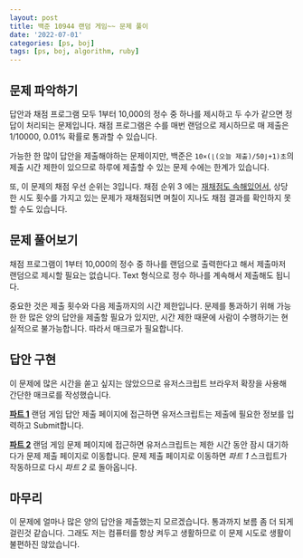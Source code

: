 ```yaml
---
layout: post
title: 백준 10944 랜덤 게임~~ 문제 풀이
date: '2022-07-01'
categories: [ps, boj]
tags: [ps, boj, algorithm, ruby]
---
```


## 문제 파악하기

답안과 채점 프로그램 모두 1부터 10,000의 정수 중 하나를 제시하고 두 수가 같으면 정답이 처리되는 문제입니다. 채점 프로그램은 수를 매번 랜덤으로 제시하므로 매 제출은 1/10000, 0.01% 확률로 통과할 수 있습니다.  

가능한 한 많이 답안을 제출해야하는 문제이지만, 백준은 `10×(⌊(오늘 제출)/50⌋+1)초`의 제출 시간 제한이 있으므로 하루에 제출할 수 있는 문제 수에는 한계가 있습니다.  

또, 이 문제의 채점 우선 순위는 3입니다. 채점 순위 3 에는 [재채점도 속해있어서,](https://help.acmicpc.net/judge/queue) 상당한 시도 횟수를 가지고 있는 문제가 재채점되면 며칠이 지나도 채점 결과를 확인하지 못할 수도 있습니다.  

## 문제 풀어보기

채점 프로그램이 1부터 10,000의 정수 중 하나를 랜덤으로 출력한다고 해서 제출마저 랜덤으로 제시할 필요는 없습니다. Text 형식으로 정수 하나를 계속해서 제출해도 됩니다.  

중요한 것은 제출 횟수와 다음 제출까지의 시간 제한입니다. 문제를 통과하기 위해 가능한 한 많은 양의 답안을 제출할 필요가 있지만, 시간 제한 때문에 사람이 수행하기는 현실적으로 불가능합니다. 따라서 매크로가 필요합니다.  

## 답안 구현

이 문제에 많은 시간을 쏟고 싶지는 않았으므로 유저스크립트 브라우저 확장을 사용해 간단한 매크로를 작성했습니다.  

[**파트 1**](https://github.com/ShapeLayer/training/blob/main/tasks/online_judge/baekjoon/javascript/10944.1.js) 랜덤 게임 답안 제출 페이지에 접근하면 유저스크립트는 제출에 필요한 정보를 입력하고 Submit합니다.  

[**파트 2**](https://github.com/ShapeLayer/training/blob/main/tasks/online_judge/baekjoon/javascript/10944.2.js) 랜덤 게임 문제 페이지에 접근하면 유저스크립트는 제한 시간 동안 잠시 대기하다가 문제 제출 페이지로 이동합니다. 문제 제출 페이지로 이동하면 _파트 1_ 스크립트가 작동하므로 다시 _파트 2_ 로 돌아옵니다.  

## 마무리

이 문제에 얼마나 많은 양의 답안을 제출했는지 모르겠습니다. 통과까지 보름 좀 더 되게 걸린것 같습니다. 그래도 저는 컴퓨터를 항상 켜두고 생활하므로 이 문제 시도로 생활이 불편하진 않았습니다.  
